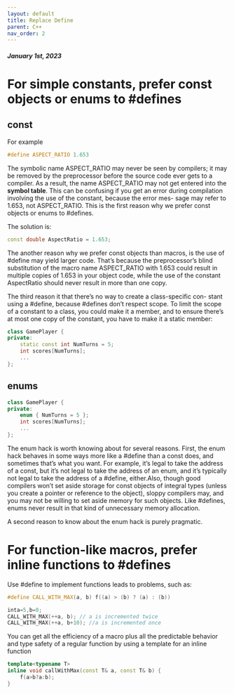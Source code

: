 ```yaml
---
layout: default
title: Replace Define
parent: C++
nav_order: 2
---
```


#### _January 1st, 2023_

# For simple constants, prefer const objects or enums to #defines

## const

For example

```cpp
#define ASPECT_RATIO 1.653
```

The symbolic name ASPECT_RATIO may never be seen by compilers; it may be removed by the preprocessor before the source code ever gets to a compiler. As a result, the name ASPECT_RATIO may not get entered into the **symbol table**. This can be confusing if you get an error during compilation involving the use of the constant, because the error mes- sage may refer to 1.653, not ASPECT_RATIO. This is the first reason why we prefer const objects or enums to #defines.

The solution is:

```cpp
const double AspectRatio = 1.653;
```

The another reason why we prefer const objects than macros, is the use of #define may yield larger code. That’s because the preprocessor’s blind substitution of the macro name ASPECT_RATIO with 1.653 could result in multiple copies of 1.653 in your object code, while the use of the constant AspectRatio should never result in more than one copy.

The third reason it that there’s no way to create a class-specific con- stant using a #define, because #defines don’t respect scope. To limit the scope of a constant to a class, you could make it a member, and to ensure there’s at most one copy of the constant, you have to make it a static member:

```cpp
class GamePlayer {
private:
    static const int NumTurns = 5;
    int scores[NumTurns];
    ...
};
```

## enums

```cpp
class GamePlayer {
private:
    enum { NumTurns = 5 };
    int scores[NumTurns];
    ...
};
```

The enum hack is worth knowing about for several reasons. First, the enum hack behaves in some ways more like a #define than a const does, and sometimes that’s what you want. For example, it’s legal to take the address of a const, but it’s not legal to take the address of an enum, and it’s typically not legal to take the address of a #define, either.Also, though good compilers won’t set aside storage for const objects of integral types (unless you create a pointer or reference to the object), sloppy compilers may, and you may not be willing to set aside memory for such objects. Like #defines, enums never result in that kind of unnecessary memory allocation.

A second reason to know about the enum hack is purely pragmatic.

# For function-like macros, prefer inline functions to #defines

Use #define to implement functions leads to problems, such as:

```cpp
#define CALL_WITH_MAX(a, b) f((a) > (b) ? (a) : (b))

inta=5,b=0;
CALL_WITH_MAX(++a, b); // a is incremented twice
CALL_WITH_MAX(++a, b+10); //a is incremented once
```

You can get all the efficiency of a macro plus all the predictable behavior and type safety of a regular function by using a template for an inline function

```cpp
template<typename T>
inline void callWithMax(const T& a, const T& b) {
    f(a>b?a:b);
}
```
